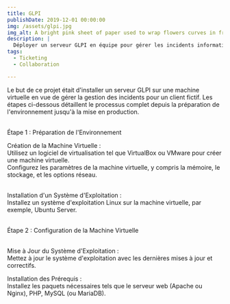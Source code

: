 ```yaml
---
title: GLPI
publishDate: 2019-12-01 00:00:00
img: /assets/glpi.jpg
img_alt: A bright pink sheet of paper used to wrap flowers curves in front of rich blue background
description: |
  Déployer un serveur GLPI en équipe pour gérer les incidents informatiques
tags:
  - Ticketing
  - Collaboration

---
```


 <!DOCTYPE html>
  <head>
    <meta charset="UTF-8">
    <meta name="viewport" content="width=device-width, initial-scale=1.0">
    <title>Déroulement du Projet : Installation d'un Serveur GLPI pour la Gestion des Incidents</title>
  </head>

Le but de ce projet était d'installer un serveur GLPI sur une machine virtuelle en vue de gérer la gestion des incidents pour un client fictif. Les étapes ci-dessous détaillent le processus complet depuis la préparation de l'environnement jusqu'à la mise en production. </br></br>

Étape 1 : Préparation de l'Environnement </br>

Création de la Machine Virtuelle :</br>
Utilisez un logiciel de virtualisation tel que VirtualBox ou VMware pour créer une machine virtuelle.</br>
Configurez les paramètres de la machine virtuelle, y compris la mémoire, le stockage, et les options réseau.</br></br>

Installation d'un Système d'Exploitation :<br>
Installez un système d'exploitation Linux sur la machine virtuelle, par exemple, Ubuntu Server.</br></br>

Étape 2 : Configuration de la Machine Virtuelle </br></br>

Mise à Jour du Système d'Exploitation :<br>
Mettez à jour le système d'exploitation avec les dernières mises à jour et correctifs.</br>

Installation des Prérequis :</br>
Installez les paquets nécessaires tels que le serveur web (Apache ou Nginx), PHP, MySQL (ou MariaDB).
